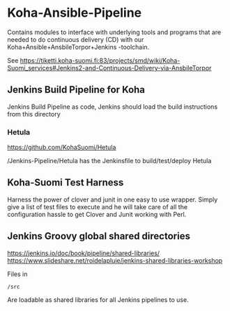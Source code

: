 # Koha-Ansible-Pipeline

Contains modules to interface with underlying tools and programs that are needed
to do continuous delivery (CD) with our Koha+Ansible+AnsbileTorpor+Jenkins -toolchain.

See
https://tiketti.koha-suomi.fi:83/projects/smd/wiki/Koha-Suomi_services#Jenkins2-and-Continuous-Delivery-via-AnsbileTorpor

## Jenkins Build Pipeline for Koha

Jenkins Build Pipeline as code, Jenkins should load the build instructions from this directory

### Hetula

https://github.com/KohaSuomi/Hetula

/Jenkins-Pipeline/Hetula has the Jenkinsfile to build/test/deploy Hetula

## Koha-Suomi Test Harness

Harness the power of clover and junit in one easy to use wrapper.
Simply give a list of test files to execute and he will take care of all the configuration hassle to get Clover and Junit
working with Perl.

## Jenkins Groovy global shared directories

https://jenkins.io/doc/book/pipeline/shared-libraries/
https://www.slideshare.net/roidelapluie/jenkins-shared-libraries-workshop

Files in

    /src

Are loadable as shared libraries for all Jenkins pipelines to use.

